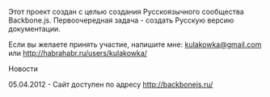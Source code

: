 Этот проект создан с целью создания Русскоязычного сообщества Backbone.js. 
Первоочередная задача - создать Русскую версию документации.

Если вы желаете принять участие, напишите мне: kulakowka@gmail.com или http://habrahabr.ru/users/kulakowka/

Новости

05.04.2012 - Сайт доступен по адресу http://backbonejs.ru/

